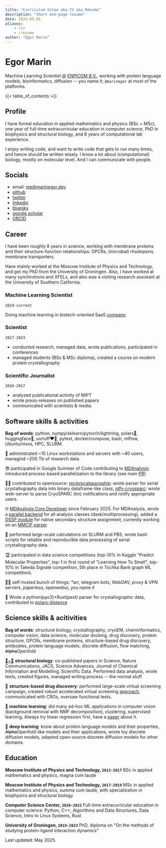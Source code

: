 ```yaml
---
title: "Curriculum Vitae aka CV aka Resume"
description: "Short one-page resume"
date: 2024-05-01
aliases:
    - /cv
    - /resume
author: "Egor Marin"
---
```


# Egor Marin
Machine Learning Scientist @ [ENPICOM B.V.](https://enpicom.com), working with protein language models, bioinformatics, diffusion -- you name it; `@marinegor` at most of the platforms.

{{< table_of_contents >}}

## Profile

I have formal education in applied mathematics and physics (BSc + MSc), one year of full-time extracurricular education in computer science, PhD in biophysics and structural biology, and 8 years of computational lab experience.

I enjoy writing code, and want to write code that gets to run many times, and hence should be written wisely. I know a lot about (computational) biology, mostly on molecular level. And I can communicate with people.

## Socials

 - email: me@marinegor.dev
 - [github](https://github.com/marinegor)
 - [twitter](https://twitter.com/egor__marin)
 - [linkedin](https://www.linkedin.com/in/marinegor/)
 - [bluesky](https://bsky.app/profile/marinegor.bsky.social)
 - [google scholar](https://scholar.google.com/citations?user=FJbv9XcAAAAJ)
 - [ORCID](https://orcid.org/0000-0003-2369-1732)


## Career
I have been roughly 8 years in science, working with membrane proteins and their structure-function relationships: GPCRs, (microbal) rhodopsins, membrane transporters.

Have mainly worked at the Moscow Institute of Physics and Technology, and got my PhD from the University of Groningen. Also, I have worked at many synchrotrons and XFELs, and also was a visiting research assistant at the University of Southern California.

### Machine Learning Scientist
`2024-current`

Doing machine learning in biotech-oriented SaaS [company](https://enpicom.com).

### Scientist
`2017-2023`

 - conducted research, managed data, wrote publications, participated in conferences
 - managed students (BSs & MSc diploma), created a course on modern protein crystallography

### Scientific Journalist
`2016-2017`

 - analyzed publicational activity of MIPT
 - wrote press-releases on published papers
 - communicated with scientists & media.

## Software skills & activities

**Bag of words**: python, numpy/sklearn/pytorch/lightning, polars🫶, huggingface🤗, uv/ruff❤️‍🔥, pytest, docker/compose, bash, mlflow, Ubuntu/nixos, HPC, SLURM.

💾 administrated ~15 Linux workstations and servers with ~40 users, managind ~200 Tb of research data.

😎 participated in Google Summer of Code contributing to [MDAnalysis](https://github.com/MDAnalysis/mdanalysis/): introduced process-based parallelization to the library (see main [PR](https://github.com/marinegor/mdanalysis/tree/feature/dask-0)).

🧑‍💻 contributed to opensource: [reciprocalspaceship](https://github.com/rs-station/reciprocalspaceship): wrote parser for serial crystallography data into binary dataframe-like class, [ntfy-cryosparc](https://github.com/marinegor/ntfy_cryosparc/): wrote web-server to parse CryoSPARC (tm) notifications and notify appropriate users.

🤓 [MDAnalysis Core Developer](https://www.mdanalysis.org/pages/team/) since February 2025. For MDAnalysis, wrote a [parallel backend](https://github.com/MDAnalysis/mdanalysis/pull/4162) for all analysis classes (dask/multiprocessing), added a [DSSP module](https://github.com/MDAnalysis/mdanalysis/pull/4304) for native secondary structure assignment, currently working on an [MMCIF parser](https://github.com/MDAnalysis/mdanalysis/pull/4712).

🍝 performed large-scale calculations on SLURM and PBS, wrote  bash scripts for reliable and reproducible data processing of serial crystallography data.

🏆 participated in data science competitions (top-10% in Kaggle "Predict Molecular Properties", top-1 in first round of "Learning How To Smell", top-10% in Takeda Signate competition, 5th place in Tochka Bank graph ML competition).

🤷‍♂️ self-hosted bunch of things: *arr, telegram bots, WebDAV, proxy & VPN servers, paperless, openwebui, you name it

🦀 Wrote a python(pyo3)+Rust(pest) parser for crystallographic data, contributed to [polars-distance](https://github.com/ion-elgreco/polars-distance)


## Science skills & acitivities

**Bag of words**: structural biology, crystallography, cryoEM, cheminformatics, computer vision, data science, molecular docking, drug discovery, protein structure, GPCRs, membrane proteins, structure-based drug discovery, antibodies, protein language models, discrete diffusion, flow matching, ~~Alpha~~Openfold

[🧬+🥩](https://www.nature.com/articles/d41586-023-00674-1) **structural biology**: co-published papers in Science, Nature Communications, JACS, Science Advances, Journal of Chemical Information and Modelling, Scientific Data. Performed data analysis, wrote texts, created figures, managed writing process -- the normal stuff.

💊 **structure-based drug discovery**: performed large-scale virtual screening campaign, created robust accelerated virtual screening [approach](https://pubs.acs.org/doi/10.1021/acs.jcim.3c01661), communicated with CROs, oversaw functional tests.

🤖 **machine learning**: did many ad-hoc ML applications in computer vision (background removal with NMF decomposition), clustering, supervised learning. Always try linear regression first, have a [paper](https://pubs.acs.org/doi/10.1021/acs.jcim.3c01661) about it.

👾 **deep learning**: know about protein language models and their properties, ~~Alpha~~Openfold-like models and their applications, wrote toy discrete diffusion models, adapted open-source discrete diffusion models for other domains.

## Education

**Moscow Institute of Physics and Technology, `2013-2017`**
BSc in applied mathematics and physics, magna cum laude

**Moscow Institute of Physics and Technology, `2017-2019`**
MSc in applied mathematics and physics, summa cum laude, with specialization in biophysics and structural biology

**Computer Science Center, `2020-2022`**
Full-time extracurricular education in computer science: Python, C++, Algorithms and Data Structures, Data Science, Intro to Linux Systems, Rust

**University of Groningen, `2019-2023`**
PhD, diploma on "On the methods of studying protein-ligand interaction dynamics"


Last updated: May 2025.
